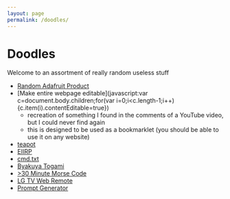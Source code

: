 ```yaml
---
layout: page
permalink: /doodles/
---
```


# Doodles

Welcome to an assortment of really random useless stuff

- <a href='javascript:open("https://www.adafruit.com/product/" + Math.floor(Math.random() * 5027), "_self");'>Random Adafruit Product</a>
- [Make entire webpage editable](javascript:var c=document.body.children;for(var i=0;i<c.length-1;i++){c.item(i).contentEditable=true})
    - recreation of something I found in the comments of a YouTube video, but I could never find again
    - this is designed to be used as a bookmarklet (you should be able to use it on any website)
- [teapot](/doodles/teapot/index.html)
- [EIIRP](/doodles/eiirp.html)
- [cmd.txt](/doodles/cmd.txt)
- [Byakuya Togami](/doodles/togami)
- [>30 Minute Morse Code](/doodles/30-minute-morse//index.html)
- [LG TV Web Remote](/doodles/lg_remote.html)
- [Prompt Generator](/doodles/words)

<body>
    <span id="notice"></span>
</body>

<script src="chance.js"></script>

<script>
    document.getElementById("notice").innerHTML = ("atctwo.co.uk is not endorsed by " + chance.company() );
</script>

